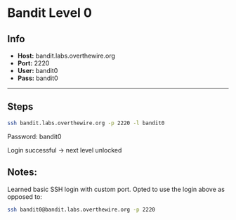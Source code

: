 # Bandit Level 0

## Info
- **Host:** bandit.labs.overthewire.org  
- **Port:** 2220  
- **User:** bandit0  
- **Pass:** bandit0  

---

## Steps
```bash
ssh bandit.labs.overthewire.org -p 2220 -l bandit0
```

Password: bandit0

Login successful -> next level unlocked

## Notes:
Learned basic SSH login with custom port.
Opted to use the login above as opposed to:
```bash
ssh bandit0@bandit.labs.overthewire.org -p 2220
```

```
```
```
```
```
```
